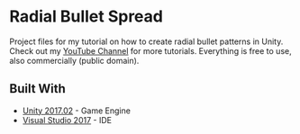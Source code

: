# Radial Bullet Spread
Project files for my tutorial on how to create radial bullet patterns in Unity.
Check out my [YouTube Channel](https://www.youtube.com/channel/UCtP-1zQ2g_jpgYvvBqkWltA) for more tutorials.
Everything is free to use, also commercially (public domain).

## Built With
* [Unity 2017.02](https://unity3d.com/get-unity/download/archive) - Game Engine
* [Visual Studio 2017](https://www.visualstudio.com/downloads/) - IDE

